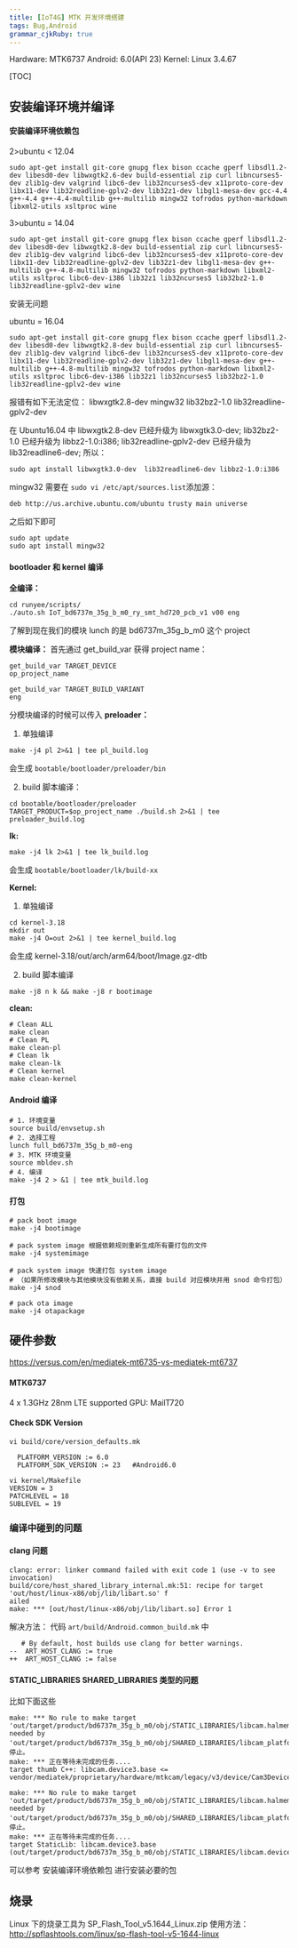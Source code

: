 ```yaml
---
title: [IoT4G] MTK 开发环境搭建
tags: Bug,Android
grammar_cjkRuby: true
---
```

Hardware: MTK6737
Android: 6.0(API 23)
Kernel: Linux 3.4.67

[TOC]

## 安装编译环境并编译
#### 安装编译环境依赖包
2>ubuntu < 12.04
```
sudo apt-get install git-core gnupg flex bison ccache gperf libsdl1.2-dev libesd0-dev libwxgtk2.6-dev build-essential zip curl libncurses5-dev zlib1g-dev valgrind libc6-dev lib32ncurses5-dev x11proto-core-dev libx11-dev lib32readline-gplv2-dev lib32z1-dev libgl1-mesa-dev gcc-4.4 g++-4.4 g++-4.4-multilib g++-multilib mingw32 tofrodos python-markdown libxml2-utils xsltproc wine
```
3>ubuntu = 14.04
```
sudo apt-get install git-core gnupg flex bison ccache gperf libsdl1.2-dev libesd0-dev libwxgtk2.8-dev build-essential zip curl libncurses5-dev zlib1g-dev valgrind libc6-dev lib32ncurses5-dev x11proto-core-dev libx11-dev lib32readline-gplv2-dev lib32z1-dev libgl1-mesa-dev g++-multilib g++-4.8-multilib mingw32 tofrodos python-markdown libxml2-utils xsltproc libc6-dev-i386 lib32z1 lib32ncurses5 lib32bz2-1.0 lib32readline-gplv2-dev wine
```
安装无问题

ubuntu = 16.04
```
sudo apt-get install git-core gnupg flex bison ccache gperf libsdl1.2-dev libesd0-dev libwxgtk2.8-dev build-essential zip curl libncurses5-dev zlib1g-dev valgrind libc6-dev lib32ncurses5-dev x11proto-core-dev libx11-dev lib32readline-gplv2-dev lib32z1-dev libgl1-mesa-dev g++-multilib g++-4.8-multilib mingw32 tofrodos python-markdown libxml2-utils xsltproc libc6-dev-i386 lib32z1 lib32ncurses5 lib32bz2-1.0 lib32readline-gplv2-dev wine
```
报错有如下无法定位：
libwxgtk2.8-dev mingw32
lib32bz2-1.0 lib32readline-gplv2-dev

在 Ubuntu16.04 中 
libwxgtk2.8-dev 已经升级为 libwxgtk3.0-dev;
lib32bz2-1.0 已经升级为 libbz2-1.0:i386;
lib32readline-gplv2-dev 已经升级为  lib32readline6-dev;
所以：
```
sudo apt install libwxgtk3.0-dev  lib32readline6-dev libbz2-1.0:i386
```
mingw32 需要在 `sudo vi /etc/apt/sources.list`添加源：
```
deb http://us.archive.ubuntu.com/ubuntu trusty main universe
```
之后如下即可
```
sudo apt update
sudo apt install mingw32 
```

#### bootloader 和 kernel 编译
**全编译：**
```
cd runyee/scripts/
./auto.sh IoT_bd6737m_35g_b_m0_ry_smt_hd720_pcb_v1 v00 eng
```
了解到现在我们的模块 lunch 的是 bd6737m_35g_b_m0 这个 project 

**模块编译：**
首先通过 get_build_var 获得 project name：
```
get_build_var TARGET_DEVICE
op_project_name

get_build_var TARGET_BUILD_VARIANT
eng
```
分模块编译的时候可以传入
**preloader：**
1. 单独编译
```
make -j4 pl 2>&1 | tee pl_build.log
```
会生成 `bootable/bootloader/preloader/bin` 

2. build 脚本编译：
```
cd bootable/bootloader/preloader
TARGET_PRODUCT=$op_project_name ./build.sh 2>&1 | tee preloader_build.log
```

**lk:**
```
make -j4 lk 2>&1 | tee lk_build.log
```
会生成 `bootable/bootloader/lk/build-xx`

**Kernel:**
1. 单独编译
```
cd kernel-3.18
mkdir out
make -j4 O=out 2>&1 | tee kernel_build.log
```
会生成  kernel-3.18/out/arch/arm64/boot/Image.gz-dtb

2. build 脚本编译
```
make -j8 n k && make -j8 r bootimage
```

**clean:**
```
# Clean ALL
make clean
# Clean PL
make clean-pl
# Clean lk
make clean-lk
# Clean kernel
make clean-kernel
```

#### Android 编译
```
# 1. 环境变量
source build/envsetup.sh
# 2. 选择工程
lunch full_bd6737m_35g_b_m0-eng
# 3. MTK 环境变量
source mbldev.sh
# 4. 编译
make -j4 2 > &1 | tee mtk_build.log
```
#### 打包
```
# pack boot image
make -j4 bootimage

# pack system image 根据依赖规则重新生成所有要打包的文件
make -j4 systemimage

# pack system image 快速打包 system image
# （如果所修改模块与其他模块没有依赖关系，直接 build 对应模块并用 snod 命令打包）
make -j4 snod 

# pack ota image
make -j4 otapackage
```

## 硬件参数

https://versus.com/en/mediatek-mt6735-vs-mediatek-mt6737

#### MTK6737
4 x 1.3GHz   28nm
LTE supported
GPU: MailT720

#### Check SDK Version
```
vi build/core/version_defaults.mk

  PLATFORM_VERSION := 6.0    
  PLATFORM_SDK_VERSION := 23   #Android6.0
  
vi kernel/Makefile
VERSION = 3
PATCHLEVEL = 18
SUBLEVEL = 19
```

### 编译中碰到的问题
#### clang 问题
```
clang: error: linker command failed with exit code 1 (use -v to see invocation)
build/core/host_shared_library_internal.mk:51: recipe for target 'out/host/linux-x86/obj/lib/libart.so' f
ailed
make: *** [out/host/linux-x86/obj/lib/libart.so] Error 1
```
解决方法：
代码 `art/build/Android.common_build.mk` 中
```
   # By default, host builds use clang for better warnings.
--  ART_HOST_CLANG := true
++  ART_HOST_CLANG := false
```

#### STATIC_LIBRARIES  SHARED_LIBRARIES 类型的问题
比如下面这些
```
make: *** No rule to make target 'out/target/product/bd6737m_35g_b_m0/obj/STATIC_LIBRARIES/libcam.halmemory_intermediates/export_includes', needed by 'out/target/product/bd6737m_35g_b_m0/obj/SHARED_LIBRARIES/libcam_platform_intermediates/import_includes'。 停止。
make: *** 正在等待未完成的任务....
target thumb C++: libcam.device3.base <= vendor/mediatek/proprietary/hardware/mtkcam/legacy/v3/device/Cam3DeviceFactory.cpp
```

```
make: *** No rule to make target 'out/target/product/bd6737m_35g_b_m0/obj/STATIC_LIBRARIES/libcam.halmemory_intermediates/export_includes', needed by 'out/target/product/bd6737m_35g_b_m0/obj/SHARED_LIBRARIES/libcam_platform_intermediates/import_includes'。 停止。
make: *** 正在等待未完成的任务....
target StaticLib: libcam.device3.base (out/target/product/bd6737m_35g_b_m0/obj/STATIC_LIBRARIES/libcam.device3.base_intermediates/libcam.device3.base.a)
```
可以参考 安装编译环境依赖包 进行安装必要的包


## 烧录

Linux 下的烧录工具为 SP_Flash_Tool_v5.1644_Linux.zip
使用方法：http://spflashtools.com/linux/sp-flash-tool-v5-1644-linux

